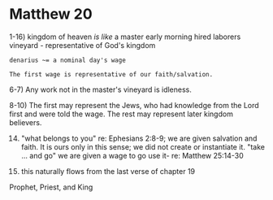 # Matthew 20


1-16) kingdom of heaven _is like_ a master
	early morning
	hired laborers
	vineyard - representative of God's kingdom

	denarius ~= a nominal day's wage

	The first wage is representative of our faith/salvation.

6-7) Any work not in the master's vineyard is idleness.

8-10) The first may represent the Jews, who had knowledge from the Lord first and were told the wage.
  The rest may represent later kingdom believers.

14) "what belongs to you" re: Ephesians 2:8-9; we are given salvation and faith.
    It is ours only in this sense; we did not create or instantiate it.
    "take ... and go" we are given a wage to go use it- re: Matthew 25:14-30

16) this naturally flows from the last verse of chapter 19


Prophet, Priest, and King

